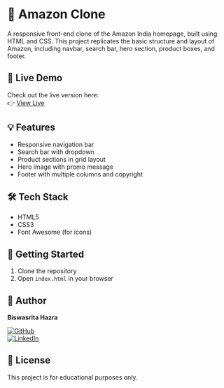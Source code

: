 # 🛒 Amazon Clone

A responsive front-end clone of the Amazon India homepage, built using HTML and CSS. This project replicates the basic structure and layout of Amazon, including navbar, search bar, hero section, product boxes, and footer.

## 🔗 Live Demo

Check out the live version here:  
👉 [View Live](https://your-live-demo-link.com)



## 💡 Features

- Responsive navigation bar
- Search bar with dropdown
- Product sections in grid layout
- Hero image with promo message
- Footer with multiple columns and copyright

## 🛠️ Tech Stack

- HTML5
- CSS3
- Font Awesome (for icons)

## 🚀 Getting Started

1. Clone the repository
2. Open `index.html` in your browser

## 👤 Author

**Biswasrita Hazra**

[![GitHub](https://img.shields.io/badge/GitHub-100000?style=flat&logo=github&logoColor=white)](https://github.com/yourusername)  
[![LinkedIn](https://img.shields.io/badge/LinkedIn-0077B5?style=flat&logo=linkedin&logoColor=white)](https://linkedin.com/in/your-linkedin-id)

## 📄 License

This project is for educational purposes only.


